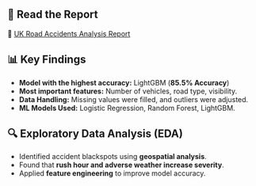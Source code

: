 
## 📜 Read the Report
🔗 [UK Road Accidents Analysis Report](reports/UK%20Road%20Accidents%20Severity%20Report.pdf)


## 📊 Key Findings
- **Model with the highest accuracy:** LightGBM (**85.5% Accuracy**)
- **Most important features:** Number of vehicles, road type, visibility.
- **Data Handling:** Missing values were filled, and outliers were adjusted.
- **ML Models Used:** Logistic Regression, Random Forest, LightGBM.

## 🔍 Exploratory Data Analysis (EDA)
- Identified accident blackspots using **geospatial analysis**.
- Found that **rush hour and adverse weather increase severity**.
- Applied **feature engineering** to improve model accuracy.


